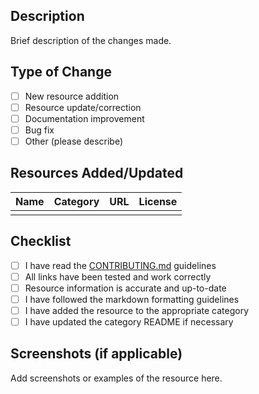 ## Description

Brief description of the changes made.

## Type of Change

- [ ] New resource addition
- [ ] Resource update/correction
- [ ] Documentation improvement
- [ ] Bug fix
- [ ] Other (please describe)

## Resources Added/Updated

| Name | Category | URL | License |
|------|----------|-----|---------|
|      |          |     |         |

## Checklist

- [ ] I have read the [CONTRIBUTING.md](../docs/CONTRIBUTING.md) guidelines
- [ ] All links have been tested and work correctly
- [ ] Resource information is accurate and up-to-date
- [ ] I have followed the markdown formatting guidelines
- [ ] I have added the resource to the appropriate category
- [ ] I have updated the category README if necessary

## Screenshots (if applicable)

Add screenshots or examples of the resource here. 